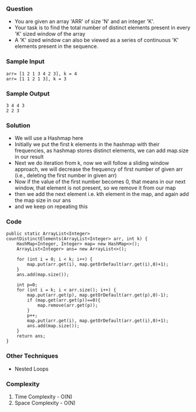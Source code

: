 ### Question
- You are given an array 'ARR' of size 'N' and an integer 'K'.
- Your task is to find the total number of distinct elements present in every 'K' sized window of the array
- A 'K' sized window can also be viewed as a series of continuous 'K' elements present in the sequence.

### Sample Input
    arr= [1 2 1 3 4 2 3], k = 4
    arr= [1 1 2 1 3], k = 3

### Sample Output
    3 4 4 3
    2 2 3

### Solution
- We will use a Hashmap here
- Initially we put the first k elements in the hashmap with their frequencies, as hashmap stores distinct elements, we can add map.size in our result
- Next we do iteration from k, now we will follow a sliding window approach, we will decrease the frequency of first number of given arr (i.e., deleting the first number in given arr)
- Now if the value of the first number becomes 0, that means in our next window, that element is not present, so we remove it from our map
- then we add the next element i.e. kth element in the map, and again add the map size in our ans
- and we keep on repeating this

### Code
    public static ArrayList<Integer> countDistinctElements(ArrayList<Integer> arr, int k) {
        HashMap<Integer, Integer> map= new HashMap<>();
        ArrayList<Integer> ans= new ArrayList<>();

        for (int i = 0; i < k; i++) {
            map.put(arr.get(i), map.getOrDefault(arr.get(i),0)+1);
        }
        ans.add(map.size());

        int p=0;
        for (int i = k; i < arr.size(); i++) {
            map.put(arr.get(p), map.getOrDefault(arr.get(p),0)-1);
            if (map.get(arr.get(p))==0){
                map.remove(arr.get(p));
            }
            p++;
            map.put(arr.get(i), map.getOrDefault(arr.get(i),0)+1);
            ans.add(map.size());
        }
        return ans;
    }

### Other Techniques
- Nested Loops

### Complexity
1. Time Complexity - O(N)
2. Space Complexity - O(N)